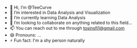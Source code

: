 - 👋 Hi, I’m @TeeCurve
- 👀 I’m interested in Data Analysis and Visualization
- 🌱 I’m currently learning Data Analysis
- 💞️ I’m looking to collaborate on anything related to this field...
- 📫 You can reach out to me through tosinsfi1@gmail.com
- 😄 Pronouns: ...
- ⚡ Fun fact: I'm a shy person naturally

<!---
TeeCurve/TeeCurve is a ✨ special ✨ repository because its `README.md` (this file) appears on your GitHub profile.
You can click the Preview link to take a look at your changes.
--->
